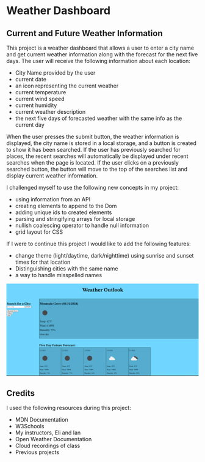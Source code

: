 # Weather Dashboard

## Current and Future Weather Information

This project is a weather dashboard that allows a user to enter a city name and get current weather information along with the forecast for the next five days. The user will receive the following information about each location:

- City Name provided by the user
- current date
- an icon representing the current weather
- current temperature
- current wind speed
- current humidity
- current weather description
- the next five days of forecasted weather with the same info as the current day

When the user presses the submit button, the weather information is displayed, the city name is stored in a local storage, and a button is created to show it has been searched.
If the user has previously searched for places, the recent searches will automatically be displayed under recent searches when the page is located. If the user clicks on a previously searched button, the button will move to the top of the searches list and display current weather information.

I challenged myself to use the following new concepts in my project:

- using information from an API
- creating elements to append to the Dom
- adding unique ids to created elements
- parsing and stringifying arrays for local storage
- nullish coalescing operator to handle null information
- grid layout for CSS

If I were to continue this project I would like to add the following features:

- change theme (light/daytime, dark/nighttime) using sunrise and sunset times for that location
- Distinguishing cities with the same name
- a way to handle misspelled names

![Screenshot of webpage](assets/images/weather-outlook-screenshot.png)

## Credits

I used the following resources during this project:

- MDN Documentation
- W3Schools
- My instructors, Eli and Ian
- Open Weather Documentation
- Cloud recordings of class
- Previous projects
